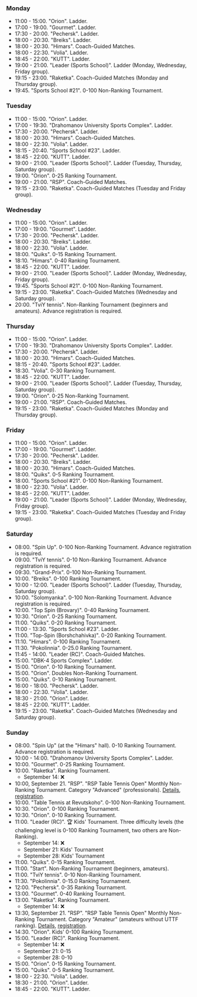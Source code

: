 ﻿
[//]: # (Use 🏆 for ranking events, 🏅 for non-ranking events, ❌ for canceled events)

<h3 id="monday">Monday</h3>

* 11:00 - 15:00. "Orion". Ladder.
* 17:00 - 19:00. "Gourmet". Ladder.
* 17:30 - 20:00. "Pechersk". Ladder.
* 18:00 - 20:30. "Breiks". Ladder.
* 18:00 - 20:30. "Himars". Coach-Guided Matches.
* 18:00 - 22:30. "Volia". Ladder.
* 18:45 - 22:00. "KUTT". Ladder.
* 19:00 - 21:00. "Leader (Sports School)". Ladder (Monday, Wednesday, Friday group).
* 19:15 - 23:00. "Raketka". Coach-Guided Matches (Monday and Thursday group).
* 19:45. "Sports School #21". 0-100 Non-Ranking Tournament.

<h3 id="tuesday">Tuesday</h3>

* 11:00 - 15:00. "Orion". Ladder.
* 17:00 - 19:30. "Drahomanov University Sports Complex". Ladder.
* 17:30 - 20:00. "Pechersk". Ladder.
* 18:00 - 20:30. "Himars". Coach-Guided Matches.
* 18:00 - 22:30. "Volia". Ladder.
* 18:15 - 20:40. "Sports School #23". Ladder.
* 18:45 - 22:00. "KUTT". Ladder.
* 19:00 - 21:00. "Leader (Sports School)". Ladder (Tuesday, Thursday, Saturday group).
* 19:00. "Orion". 0-25 Ranking Tournament.
* 19:00 - 21:00. "RSP". Coach-Guided Matches.
* 19:15 - 23:00. "Raketka". Coach-Guided Matches (Tuesday and Friday group).

<h3 id="wednesday">Wednesday</h3>

* 11:00 - 15:00. "Orion". Ladder.
* 17:00 - 19:00. "Gourmet". Ladder.
* 17:30 - 20:00. "Pechersk". Ladder.
* 18:00 - 20:30. "Breiks". Ladder.
* 18:00 - 22:30. "Volia". Ladder.
* 18:00. "Quiks". 0-15 Ranking Tournament.
* 18:10. "Himars". 0-40 Ranking Tournament.
* 18:45 - 22:00. "KUTT". Ladder.
* 19:00 - 21:00. "Leader (Sports School)". Ladder (Monday, Wednesday, Friday group).
* 19:45. "Sports School #21". 0-100 Non-Ranking Tournament.
* 19:15 - 23:00. "Raketka". Coach-Guided Matches (Wednesday and Saturday group).
* 20:00. "TviY tennis". Non-Ranking Tournament (beginners and amateurs). Advance registration is required.

<h3 id="thursday">Thursday</h3>

* 11:00 - 15:00. "Orion". Ladder.
* 17:00 - 19:30. "Drahomanov University Sports Complex". Ladder.
* 17:30 - 20:00. "Pechersk". Ladder.
* 18:00 - 20:30. "Himars". Coach-Guided Matches.
* 18:15 - 20:40. "Sports School #23". Ladder.
* 18:30. "Volia". 0-30 Ranking Tournament.
* 18:45 - 22:00. "KUTT". Ladder.
* 19:00 - 21:00. "Leader (Sports School)". Ladder (Tuesday, Thursday, Saturday group).
* 19:00. "Orion". 0-25 Non-Ranking Tournament.
* 19:00 - 21:00. "RSP". Coach-Guided Matches.
* 19:15 - 23:00. "Raketka". Coach-Guided Matches (Monday and Thursday group).

<h3 id="friday">Friday</h3>

* 11:00 - 15:00. "Orion". Ladder.
* 17:00 - 19:00. "Gourmet". Ladder.
* 17:30 - 20:00. "Pechersk". Ladder.
* 18:00 - 20:30. "Breiks". Ladder.
* 18:00 - 20:30. "Himars". Coach-Guided Matches.
* 18:00. "Quiks". 0-5 Ranking Tournament.
* 18:00. "Sports School #21". 0-100 Non-Ranking Tournament.
* 18:00 - 22:30. "Volia". Ladder.
* 18:45 - 22:00. "KUTT". Ladder.
* 19:00 - 21:00. "Leader (Sports School)". Ladder (Monday, Wednesday, Friday group).
* 19:15 - 23:00. "Raketka". Coach-Guided Matches (Tuesday and Friday group).

<h3 id="saturday">Saturday</h3>

* 08:00. "Spin Up". 0-100 Non-Ranking Tournament. Advance registration is required.
* 09:00. "TviY tennis". 0-10 Non-Ranking Tournament. Advance registration is required.
* 09:30. "Grand-Prix". 0-100 Non-Ranking Tournament.
* 10:00. "Breiks". 0-100 Ranking Tournament.
* 10:00 - 12:00. "Leader (Sports School)". Ladder (Tuesday, Thursday, Saturday group).
* 10:00. "Solomyanka". 0-100 Non-Ranking Tournament. Advance registration is required.
* 10:00. "Top Spin (Brovary)". 0-40 Ranking Tournament.
* 10:30. "Orion". 0-25 Ranking Tournament.
* 11:00. "Quiks". 0-20 Ranking Tournament.
* 11:00 - 13:30. "Sports School #23". Ladder.
* 11:00. "Top-Spin (Borshchahivka)". 0-20 Ranking Tournament.
* 11:10. "Himars". 0-100 Ranking Tournament.
* 11:30. "Pokolinnia". 0-25.0 Ranking Tournament.
* 11:45 - 14:00. "Leader (RC)". Coach-Guided Matches.
* 15:00. "DBK-4 Sports Complex". Ladder.
* 15:00. "Orion". 0-10 Ranking Tournament.
* 15:00. "Orion". Doubles Non-Ranking Tournament.
* 15:00. "Quiks". 0-10 Ranking Tournament.
* 16:00 - 18:00. "Pechersk". Ladder.
* 18:00 - 22:30. "Volia". Ladder.
* 18:30 - 21:00. "Orion". Ladder.
* 18:45 - 22:00. "KUTT". Ladder.
* 19:15 - 23:00. "Raketka". Coach-Guided Matches (Wednesday and Saturday group).

<h3 id="sunday">Sunday</h3>

* 08:00. "Spin Up" (at the "Himars" hall). 0-10 Ranking Tournament. Advance registration is required.
* 10:00 - 14:00. "Drahomanov University Sports Complex". Ladder.
* 10:00. "Gourmet". 0-25 Ranking Tournament.
* 10:00. "Raketka". Ranking Tournament.
  * September 14: ❌
* 10:00, September 21. "RSP". "RSP Table Tennis Open" Monthly Non-Ranking Tournament. Category "Advanced" (professionals). [Details](https://t.me/krsp_tt_tour/636), [registration](https://forms.gle/aTMgpNBJN9rz5ytX8).
* 10:00. "Table Tennis at Revutskoho". 0-100 Non-Ranking Tournament.
* 10:30. "Orion". 0-100 Ranking Tournament.
* 10:30. "Orion". 0-10 Ranking Tournament.
* 11:00. "Leader (RC)". 🏆 Kids' Tournament. Three difficulty levels (the challenging level is 0-100 Ranking Tournament, two others are Non-Ranking).
    * September 14: ❌
    * September 21: Kids' Tournament
    * September 28: Kids' Tournament
* 11:00. "Quiks". 0-15 Ranking Tournament.
* 11:00. "Start". Non-Ranking Tournament (beginners, amateurs).
* 11:00. "TviY tennis". 0-10 Non-Ranking Tournament.
* 11:30. "Pokolinnia". 0-15.0 Ranking Tournament.
* 12:00. "Pechersk". 0-35 Ranking Tournament.
* 13:00. "Gourmet". 0-40 Ranking Tournament.
* 13:00. "Raketka". Ranking Tournament.
  * September 14: ❌
* 13:30, September 21. "RSP". "RSP Table Tennis Open" Monthly Non-Ranking Tournament. Category "Amateur" (amateurs without UTTF ranking). [Details](https://t.me/krsp_tt_tour/636), [registration](https://forms.gle/aTMgpNBJN9rz5ytX8).
* 14:30. "Orion". Kids' 0-100 Ranking Tournament.
* 15:00. "Leader (RC)". Ranking Tournament.
    * September 14: ❌
    * September 21: 0-15
    * September 28: 0-10
* 15:00. "Orion". 0-15 Ranking Tournament.
* 15:00. "Quiks". 0-5 Ranking Tournament.
* 18:00 - 22:30. "Volia". Ladder.
* 18:30 - 21:00. "Orion". Ladder.
* 18:45 - 22:00. "KUTT". Ladder.